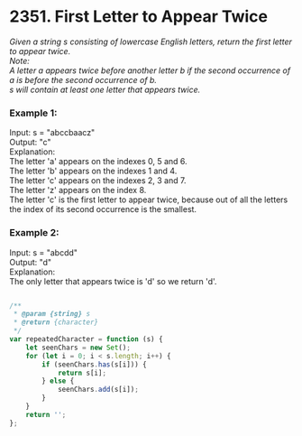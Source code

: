 # 2351. First Letter to Appear Twice

*Given a string s consisting of lowercase English letters, return the first letter to appear twice.  
Note:  
A letter a appears twice before another letter b if the second occurrence of a is before the second occurrence of b.  
s will contain at least one letter that appears twice.*  

### Example 1:  
Input: s = "abccbaacz"  
Output: "c"  
Explanation:  
The letter 'a' appears on the indexes 0, 5 and 6.  
The letter 'b' appears on the indexes 1 and 4.  
The letter 'c' appears on the indexes 2, 3 and 7.  
The letter 'z' appears on the index 8.  
The letter 'c' is the first letter to appear twice, because out of all the letters the index of its second occurrence is the smallest.  

### Example 2:   
Input: s = "abcdd"  
Output: "d"  
Explanation:  
The only letter that appears twice is 'd' so we return 'd'.  

```javascript

/**
 * @param {string} s
 * @return {character}
 */
var repeatedCharacter = function (s) {
    let seenChars = new Set();
    for (let i = 0; i < s.length; i++) {
        if (seenChars.has(s[i])) {
            return s[i];
        } else {
            seenChars.add(s[i]);
        }
    }
    return '';
};

```


